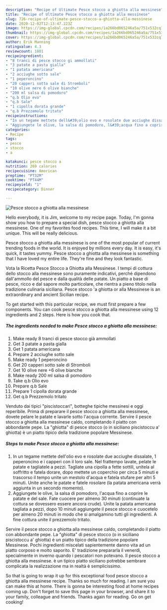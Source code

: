 ```yaml
---
description: "Recipe of Ultimate Pesce stocco a ghiotta alla messinese"
title: "Recipe of Ultimate Pesce stocco a ghiotta alla messinese"
slug: 726-recipe-of-ultimate-pesce-stocco-a-ghiotta-alla-messinese
date: 2020-12-02T12:13:47.223Z
image: https://img-global.cpcdn.com/recipes/1a266bd065246a5a/751x532cq70/pesce-stocco-a-ghiotta-alla-messinese-recipe-main-photo.jpg
thumbnail: https://img-global.cpcdn.com/recipes/1a266bd065246a5a/751x532cq70/pesce-stocco-a-ghiotta-alla-messinese-recipe-main-photo.jpg
cover: https://img-global.cpcdn.com/recipes/1a266bd065246a5a/751x532cq70/pesce-stocco-a-ghiotta-alla-messinese-recipe-main-photo.jpg
author: Erik Manning
ratingvalue: 4.3
reviewcount: 1801
recipeingredient:
- "8 tranci di pesce stocco gi ammollati"
- "3 patate a pasta gialla"
- "1 patata americana"
- "2 acciughe sotto sale"
- "1 peperoncino"
- "20 capperi sotto sale di Stromboli"
- "10 olive nere 6 olive bianche"
- "200 ml salsa di pomodoro"
- "q.b Olio evo"
- "q.b Sale"
- "1 cipolla dorata grande"
- "q.b Prezzemolo tritato"
recipeinstructions:
- "In un tegame mettete dell&#39;olio evo e rosolate due acciughe dissalate, 1 peperoncino e i capperi con il loro sale. Nel frattempo lavate, pelate le patate e tagliatele a pezzi. Tagliate una cipolla a fette sottili, unitela al soffritto e fatela dorare, dopo mettete un coperchio per circa 5 minuti e trascorso il tempo unite un mestolo d&#39;acqua e fatela stufare per altri 5 minuti. Unite anche le patate e fatele rosolare (la patata americana verrà aggiunta in un secondo momento)."
- "Aggiungete le olive, la salsa di pomodoro, l&#39;acqua fino a coprire le patate e del sale. Fate cuocere per almeno 30 minuti (continuate la cottura se dovessero essere ancora crude). Unite la patata americana tagliata a pezzi, dopo 10 minuti aggiungete il pesce stocco e cuocetelo per almeno 20 minuti in modo che si amalgamino tutti gli ingredienti. A fine cottura unite il prezzemolo tritato."
categories:
- Recipe
tags:
- pesce
- stocco
- a

katakunci: pesce stocco a 
nutrition: 269 calories
recipecuisine: American
preptime: "PT32M"
cooktime: "PT44M"
recipeyield: "1"
recipecategory: Dinner

---
```



![Pesce stocco a ghiotta alla messinese](https://img-global.cpcdn.com/recipes/1a266bd065246a5a/751x532cq70/pesce-stocco-a-ghiotta-alla-messinese-recipe-main-photo.jpg)

Hello everybody, it is Jim, welcome to my recipe page. Today, I'm gonna show you how to prepare a special dish, pesce stocco a ghiotta alla messinese. One of my favorites food recipes. This time, I will make it a bit unique. This will be really delicious.

Pesce stocco a ghiotta alla messinese is one of the most popular of current trending foods in the world. It is enjoyed by millions every day. It is easy, it's quick, it tastes yummy. Pesce stocco a ghiotta alla messinese is something that I have loved my entire life. They're fine and they look fantastic.

Vota la Ricetta Pesce Stocco a Ghiotta alla Messinese. I tempi di cottura dello stocco alla messinese sono puramente indicativi, perché dipendono dall&#39;ammollo del pesce e dalla qualità delle patate. Un piatto a base di pesce, ricco e dal sapore molto particolare, che rientra a pieno titolo nella tradizione culinaria siciliana. Pesce stocco &#39;a ghiotta or alla Messinese is an extraordinary and ancient Sicilian recipe.


To get started with this particular recipe, we must first prepare a few components. You can cook pesce stocco a ghiotta alla messinese using 12 ingredients and 2 steps. Here is how you cook that.

<!--inarticleads1-->

##### The ingredients needed to make Pesce stocco a ghiotta alla messinese:

1. Make ready 8 tranci di pesce stocco già ammollati
1. Get 3 patate a pasta gialla
1. Get 1 patata americana
1. Prepare 2 acciughe sotto sale
1. Make ready 1 peperoncino
1. Get 20 capperi sotto sale di Stromboli
1. Get 10 olive nere +6 olive bianche
1. Make ready 200 ml salsa di pomodoro
1. Take q.b Olio evo
1. Prepare q.b Sale
1. Prepare 1 cipolla dorata grande
1. Get q.b Prezzemolo tritato


Venduto dai tipici &#34;piscistoccari&#34;, botteghe tipiche messinesi e oggi reperibile. Prima di preparare il pesce stocco a ghiotta alla messinese, dovete pelare le patate e lavarle sotto l&#39;acqua corrente. Servire il pesce stocco a ghiotta alla messinese caldo, completando il piatto con abbondante pepe. La &#34;ghiotta&#34; di pesce stocco (o in siciliano piscistoccu a&#39; ghiotta) è un piatto tipico della tradizione popolare Messinese. 

<!--inarticleads2-->

##### Steps to make Pesce stocco a ghiotta alla messinese:

1. In un tegame mettete dell&#39;olio evo e rosolate due acciughe dissalate, 1 peperoncino e i capperi con il loro sale. Nel frattempo lavate, pelate le patate e tagliatele a pezzi. Tagliate una cipolla a fette sottili, unitela al soffritto e fatela dorare, dopo mettete un coperchio per circa 5 minuti e trascorso il tempo unite un mestolo d&#39;acqua e fatela stufare per altri 5 minuti. Unite anche le patate e fatele rosolare (la patata americana verrà aggiunta in un secondo momento).
1. Aggiungete le olive, la salsa di pomodoro, l&#39;acqua fino a coprire le patate e del sale. Fate cuocere per almeno 30 minuti (continuate la cottura se dovessero essere ancora crude). Unite la patata americana tagliata a pezzi, dopo 10 minuti aggiungete il pesce stocco e cuocetelo per almeno 20 minuti in modo che si amalgamino tutti gli ingredienti. A fine cottura unite il prezzemolo tritato.


Servire il pesce stocco a ghiotta alla messinese caldo, completando il piatto con abbondante pepe. La &#34;ghiotta&#34; di pesce stocco (o in siciliano piscistoccu a&#39; ghiotta) è un piatto tipico della tradizione popolare Messinese. Pochi ingredienti miscelati sapientemente danno vita ad un piatto corposo e molto saporito. E&#39; tradizione prepararla il venerdì, specialmente in inverno quando i pescatori non potevano. Il pesce stocco a ghiotta alla messinese. è un tipico piatto siciliano potrebbe sembrare complicata la realizzazione ma in realtà è semplicissimo. 

So that is going to wrap it up for this exceptional food pesce stocco a ghiotta alla messinese recipe. Thanks so much for reading. I am sure you can make this at home. There is gonna be interesting food at home recipes coming up. Don't forget to save this page in your browser, and share it to your family, colleague and friends. Thanks again for reading. Go on get cooking!

